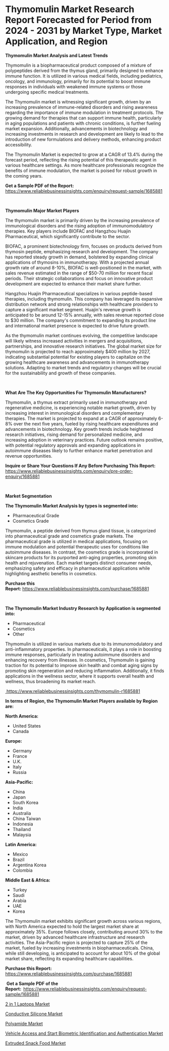<p><h1>Thymomulin Market Research Report Forecasted for Period from 2024 -  2031 by Market Type, Market Application, and Region</h1></p><p><strong>Thymomulin Market Analysis and Latest Trends</strong></p>
<p><p>Thymomulin is a biopharmaceutical product composed of a mixture of polypeptides derived from the thymus gland, primarily designed to enhance immune function. It is utilized in various medical fields, including pediatrics, oncology, and immunology, primarily for its potential to boost immune responses in individuals with weakened immune systems or those undergoing specific medical treatments.</p><p>The Thymomulin market is witnessing significant growth, driven by an increasing prevalence of immune-related disorders and rising awareness regarding the importance of immune modulation in treatment protocols. The growing demand for therapies that can support immune health, particularly in aging populations and patients with chronic conditions, is further fueling market expansion. Additionally, advancements in biotechnology and increasing investments in research and development are likely to lead to the introduction of new formulations and delivery methods, enhancing product accessibility.</p><p>The Thymomulin Market is expected to grow at a CAGR of 13.4% during the forecast period, reflecting the rising potential of this therapeutic agent in various healthcare settings. As more healthcare professionals recognize the benefits of immune modulation, the market is poised for robust growth in the coming years.</p></p>
<p><strong>Get a Sample PDF of the Report:&nbsp;</strong> <a href="https://www.reliablebusinessinsights.com/enquiry/request-sample/1685881?utm_campaign=1119&utm_medium=2&utm_source=Github&utm_content=ia&utm_term=17122024&utm_id=thymomulin">https://www.reliablebusinessinsights.com/enquiry/request-sample/1685881</a></p>
<p>&nbsp;</p>
<p><strong>Thymomulin Major Market Players</strong></p>
<p><p>The thymomulin market is primarily driven by the increasing prevalence of immunological disorders and the rising adoption of immunomodulatory therapies. Key players include BIOFAC and Hangzhou Huajin Pharmaceutical, which significantly contribute to the sector.</p><p>BIOFAC, a prominent biotechnology firm, focuses on products derived from thymosin peptide, emphasizing research and development. The company has reported steady growth in demand, bolstered by expanding clinical applications of thymosins in immunotherapy. With a projected annual growth rate of around 8-10%, BIOFAC is well-positioned in the market, with sales revenue estimated in the range of $50-70 million for recent fiscal periods. Their strategic collaborations and focus on innovative product development are expected to enhance their market share further.</p><p>Hangzhou Huajin Pharmaceutical specializes in various peptide-based therapies, including thymomulin. This company has leveraged its expansive distribution network and strong relationships with healthcare providers to capture a significant market segment. Huajin's revenue growth is anticipated to be around 12-15% annually, with sales revenue reported close to $30 million. The company's commitment to expanding its product line and international market presence is expected to drive future growth.</p><p>As the thymomulin market continues evolving, the competitive landscape will likely witness increased activities in mergers and acquisitions, partnerships, and innovative research initiatives. The global market size for thymomulin is projected to reach approximately $400 million by 2027, indicating substantial potential for existing players to capitalize on the growing healthcare awareness and advancements in immunotherapy solutions. Adapting to market trends and regulatory changes will be crucial for the sustainability and growth of these companies.</p></p>
<p>&nbsp;</p>
<p><strong>What Are The Key Opportunities For Thymomulin Manufacturers?</strong></p>
<p><p>Thymomulin, a thymus extract primarily used in immunotherapy and regenerative medicine, is experiencing notable market growth, driven by increasing interest in immunological disorders and complementary therapies. The market is projected to expand at a CAGR of approximately 6-8% over the next five years, fueled by rising healthcare expenditures and advancements in biotechnology. Key growth trends include heightened research initiatives, rising demand for personalized medicine, and increasing adoption in veterinary practices. Future outlook remains positive, with potential regulatory approvals and expanding applications in autoimmune diseases likely to further enhance market penetration and revenue opportunities.</p></p>
<p><strong>Inquire or Share Your Questions If Any Before Purchasing This Report:</strong> <a href="https://www.reliablebusinessinsights.com/enquiry/pre-order-enquiry/1685881?utm_campaign=1119&utm_medium=2&utm_source=Github&utm_content=ia&utm_term=17122024&utm_id=thymomulin">https://www.reliablebusinessinsights.com/enquiry/pre-order-enquiry/1685881</a></p>
<p>&nbsp;</p>
<p><strong>Market Segmentation</strong></p>
<p><strong>The Thymomulin Market Analysis by types is segmented into:</strong></p>
<p><ul><li>Pharmaceutical Grade</li><li>Cosmetics Grade</li></ul></p>
<p><p>Thymomulin, a peptide derived from thymus gland tissue, is categorized into pharmaceutical grade and cosmetics grade markets. The pharmaceutical grade is utilized in medical applications, focusing on immune modulation and potential therapeutic uses for conditions like autoimmune diseases. In contrast, the cosmetics grade is incorporated in skincare products for its purported anti-aging properties, promoting skin health and rejuvenation. Each market targets distinct consumer needs, emphasizing safety and efficacy in pharmaceutical applications while highlighting aesthetic benefits in cosmetics.</p></p>
<p><strong>Purchase this Report:&nbsp;</strong><a href="https://www.reliablebusinessinsights.com/purchase/1685881?utm_campaign=1119&utm_medium=2&utm_source=Github&utm_content=ia&utm_term=17122024&utm_id=thymomulin">https://www.reliablebusinessinsights.com/purchase/1685881</a></p>
<p>&nbsp;</p>
<p><strong>The Thymomulin Market Industry Research by Application is segmented into:</strong></p>
<p><ul><li>Pharmaceutical</li><li>Cosmetics</li><li>Other</li></ul></p>
<p><p>Thymomulin is utilized in various markets due to its immunomodulatory and anti-inflammatory properties. In pharmaceuticals, it plays a role in boosting immune responses, particularly in treating autoimmune disorders and enhancing recovery from illnesses. In cosmetics, Thymomulin is gaining traction for its potential to improve skin health and combat aging signs by promoting skin regeneration and reducing inflammation. Additionally, it finds applications in the wellness sector, where it supports overall health and wellness, thus broadening its market reach.</p></p>
<p><a href="https://www.reliablebusinessinsights.com/thymomulin-r1685881?utm_campaign=1119&utm_medium=2&utm_source=Github&utm_content=ia&utm_term=17122024&utm_id=thymomulin">&nbsp;https://www.reliablebusinessinsights.com/thymomulin-r1685881</a></p>
<p><strong>In terms of Region, the Thymomulin Market Players available by Region are:</strong></p>
<p>
    <p> <strong> North America: </strong>
        <ul>
            <li>United States</li>
            <li>Canada</li>
        </ul>
        </p> 
    <p> <strong> Europe: </strong>
        <ul>
            <li>Germany</li>
            <li>France</li>
            <li>U.K.</li>
            <li>Italy</li>
            <li>Russia</li>
        </ul>
        </p> 
    <p> <strong> Asia-Pacific: </strong>
        <ul>
            <li>China</li>
            <li>Japan</li>
            <li>South Korea</li>
            <li>India</li>
            <li>Australia</li>
            <li>China Taiwan</li>
            <li>Indonesia</li>
            <li>Thailand</li>
            <li>Malaysia</li>
        </ul>
        </p> 
    <p> <strong> Latin America: </strong>
        <ul>
            <li>Mexico</li>
            <li>Brazil</li>
            <li>Argentina Korea</li>
            <li>Colombia</li>
        </ul>
        </p> 
    <p> <strong> Middle East & Africa: </strong>
        <ul>
            <li>Turkey</li>
            <li>Saudi</li>
            <li>Arabia</li>
            <li>UAE</li>
            <li>Korea</li>
        </ul>
    </p>
    </p>
<p><p>The Thymomulin market exhibits significant growth across various regions, with North America expected to hold the largest market share at approximately 35%. Europe follows closely, contributing around 30% to the market, driven by advanced healthcare infrastructure and research activities. The Asia-Pacific region is projected to capture 25% of the market, fueled by increasing investments in biopharmaceuticals. China, while still developing, is anticipated to account for about 10% of the global market share, reflecting its expanding healthcare capabilities.</p></p>
<p><strong>Purchase this Report: </strong><a href="https://www.reliablebusinessinsights.com/purchase/1685881?utm_campaign=1119&utm_medium=2&utm_source=Github&utm_content=ia&utm_term=17122024&utm_id=thymomulin">https://www.reliablebusinessinsights.com/purchase/1685881</a></p>
<p>&nbsp;<strong>Get a Sample PDF of the Report:&nbsp;&nbsp;</strong><a href="https://www.reliablebusinessinsights.com/enquiry/request-sample/1685881?utm_campaign=1119&utm_medium=2&utm_source=Github&utm_content=ia&utm_term=17122024&utm_id=thymomulin">https://www.reliablebusinessinsights.com/enquiry/request-sample/1685881</a></p>
<p><strong></strong></p>
<p><p><a href="https://www.linkedin.com/pulse/forecasting-2-1-laptops-market-growth-45-cagr-projections-qx2ne?utm_campaign=1119&utm_medium=2&utm_source=Github&utm_content=ia&utm_term=17122024&utm_id=thymomulin">2 in 1 Laptops Market</a></p><p><a href="https://www.linkedin.com/pulse/a-mkt-nova-vc8zf?utm_campaign=1119&utm_medium=2&utm_source=Github&utm_content=ia&utm_term=17122024&utm_id=thymomulin">Conductive Silicone Market</a></p><p><a href="https://www.linkedin.com/pulse/a-mkt-nova-vc8zf?utm_campaign=1119&utm_medium=2&utm_source=Github&utm_content=ia&utm_term=17122024&utm_id=thymomulin">Polyamide Market</a></p><p><a href="https://github.com/gerdabatiskzv9/Market-Research-Report-List-1/blob/main/vehicle-access-and-start-biometric-identification-and-authentication-market.md?utm_campaign=1119&utm_medium=2&utm_source=Github&utm_content=ia&utm_term=17122024&utm_id=thymomulin">Vehicle Access and Start Biometric Identification and Authentication Market</a></p><p><a href="https://www.linkedin.com/pulse/extruded-snack-food-market-research-report-analyzing-growth-xvndf?utm_campaign=1119&utm_medium=2&utm_source=Github&utm_content=ia&utm_term=17122024&utm_id=thymomulin">Extruded Snack Food Market</a></p></p>
